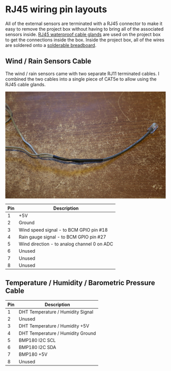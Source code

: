 # RJ45 wiring pin layouts

All of the external sensors are terminated with a RJ45 connector to make it easy
to remove the project box without having to bring all of the associated sensors
inside. [RJ45 waterproof cable glands](https://www.adafruit.com/products/827)
are used on the project box to get the connections inside the box. Inside the
project box, all of the wires are soldered onto a
[solderable breadboard](https://www.sparkfun.com/products/12070).

## Wind / Rain Sensors Cable

The wind / rain sensors came with two separate RJ11 terminated cables. I combined
the two cables into a single piece of CAT5e to allow using the RJ45 cable glands.

![argent wind / rain cable](images/wind-rain-cable.jpg)

Pin | Description
----|-------------
  1 | +5V
  2 | Ground
  3 | Wind speed signal - to BCM GPIO pin #18
  4 | Rain gauge signal - to BCM GPIO pin #27
  5 | Wind direction - to analog channel 0 on ADC
  6 | Unused
  7 | Unused
  8 | Unused

## Temperature / Humidity / Barometric Pressure Cable

Pin | Description
----|-------------
  1 | DHT Temperature / Humidity Signal
  2 | Unused
  3 | DHT Temperature / Humidity +5V
  4 | DHT Temperature / Humidity Ground
  5 | BMP180 I2C SCL
  6 | BMP180 I2C SDA
  7 | BMP180 +5V
  8 | Unused

